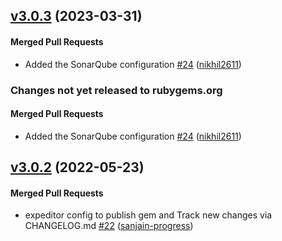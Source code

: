 <!-- latest_release 3.0.3 -->
## [v3.0.3](https://github.com/chef/semverse/tree/v3.0.3) (2023-03-31)

#### Merged Pull Requests
- Added the SonarQube configuration [#24](https://github.com/chef/semverse/pull/24) ([nikhil2611](https://github.com/nikhil2611))
<!-- latest_release -->

<!-- release_rollup since=3.0.2 -->
### Changes not yet released to rubygems.org

#### Merged Pull Requests
- Added the SonarQube configuration [#24](https://github.com/chef/semverse/pull/24) ([nikhil2611](https://github.com/nikhil2611)) <!-- 3.0.3 -->
<!-- release_rollup -->

<!-- latest_stable_release -->
## [v3.0.2](https://github.com/chef/semverse/tree/v3.0.2) (2022-05-23)

#### Merged Pull Requests
- expeditor config to publish gem and Track new changes via CHANGELOG.md [#22](https://github.com/chef/semverse/pull/22) ([sanjain-progress](https://github.com/sanjain-progress))
<!-- latest_stable_release -->